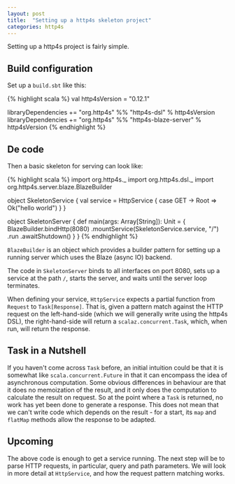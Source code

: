 ```yaml
---
layout: post
title:  "Setting up a http4s skeleton project"
categories: http4s
---
```

Setting up a http4s project is fairly simple.

Build configuration
-------------------

Set up a `build.sbt` like this:

{% highlight scala %}
val http4sVersion = "0.12.1"

libraryDependencies += "org.http4s" %% "http4s-dsl"          % http4sVersion
libraryDependencies += "org.http4s" %% "http4s-blaze-server" % http4sVersion
{% endhighlight %}

De code
-------

Then a basic skeleton for serving can look like:

{% highlight scala %}
import org.http4s._
import org.http4s.dsl._
import org.http4s.server.blaze.BlazeBuilder

object SkeletonService {
  val service = HttpService {
    case GET -> Root =>
      Ok("hello world")
  }
}

object SkeletonServer {
  def main(args: Array[String]): Unit = {
    BlazeBuilder.bindHttp(8080)
      .mountService(SkeletonService.service, "/")
      .run
      .awaitShutdown()
  }
}
{% endhighlight %}

`BlazeBuilder` is an object which provides a builder pattern for setting up a running
server which uses the Blaze (async IO) backend.

The code in `SkeletonServer` binds to all interfaces on port 8080, sets up a service at the
path `/`, starts the server, and waits until the server loop terminates.

When defining your service, `HttpService` expects a partial function from `Request` to
`Task[Response]`. That is, given a pattern match against the HTTP request on
the left-hand-side (which we will generally write using the http4s DSL), the
right-hand-side will return a `scalaz.concurrent.Task`, which, when run, will
return the response.

Task in a Nutshell
------------------

If you haven't come across `Task` before, an initial intuition could be that it is
somewhat like `scala.concurrent.Future` in that it can encompass the idea of
asynchronous computation. Some obvious differences in behaviour are that it does
no memoization of the result, and it only does the computation to calculate the
result on request. So at the point where a `Task` is returned, no work has yet
been done to generate a response. This does not mean that we can't write code which
depends on the result - for a start, its `map` and `flatMap` methods allow the
response to be adapted.

Upcoming
--------

The above code is enough to get a service running. The next step will be to
parse HTTP requests, in particular, query and path parameters. We will look in
more detail at `HttpService`, and how the request pattern matching works.
